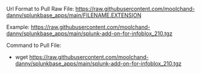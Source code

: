 Url Format to Pull Raw File:
https://raw.githubusercontent.com/moolchand-danny/splunkbase_apps/main/FILENAME.EXTENSION
  
Example:
https://raw.githubusercontent.com/moolchand-danny/splunkbase_apps/main/splunk-add-on-for-infoblox_210.tgz
  
Command to Pull File:
- wget https://raw.githubusercontent.com/moolchand-danny/splunkbase_apps/main/splunk-add-on-for-infoblox_210.tgz
